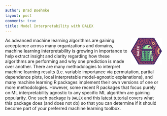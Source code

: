 ```yaml
---
author: Brad Boehmke
layout: post
comments: true
title: Model Interpretability with DALEX
---
```


<img src="/public/images/analytics/ML_interpretation/dalex_logo.png"  style="float:right; margin: 0px -5px 0px 10px; width: 20%; height: 20%;" />

As advanced machine learning algorithms are gaining acceptance across many organizations and domains, machine learning interpretability is growing in importance to help extract insight and clarity regarding how these algorithms are performing and why one prediction is made over another. There are many methodologies to interpret machine learning results (i.e. variable importance via permutation, partial dependence plots, local interpretable model-agnostic explanations), and many machine learning R packages implement their own versions of one or more methodologies. However, some recent R packages that focus purely on ML interpretability agnostic to any specific ML algorithm are gaining popularity.  One such  package is `DALEX` and this [latest tutorial](http://uc-r.github.io/dalex) covers what this package does (and does not do) so that you can determine if it should become part of your preferred machine learning toolbox.  
